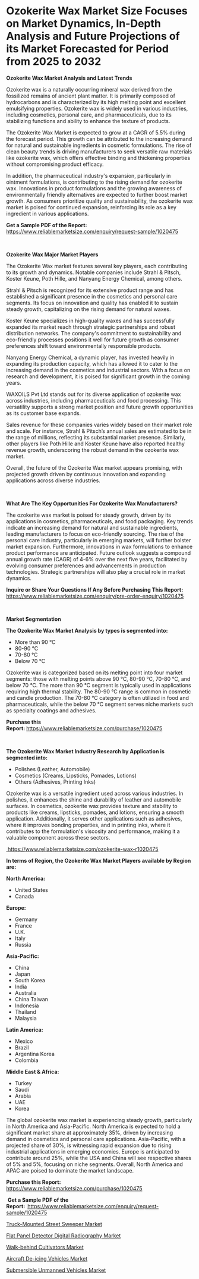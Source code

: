 <p><h1>Ozokerite Wax Market Size Focuses on Market Dynamics, In-Depth Analysis and Future Projections of its Market Forecasted for Period from 2025 to 2032</h1></p><p><strong>Ozokerite Wax Market Analysis and Latest Trends</strong></p>
<p><p>Ozokerite wax is a naturally occurring mineral wax derived from the fossilized remains of ancient plant matter. It is primarily composed of hydrocarbons and is characterized by its high melting point and excellent emulsifying properties. Ozokerite wax is widely used in various industries, including cosmetics, personal care, and pharmaceuticals, due to its stabilizing functions and ability to enhance the texture of products.</p><p>The Ozokerite Wax Market is expected to grow at a CAGR of 5.5% during the forecast period. This growth can be attributed to the increasing demand for natural and sustainable ingredients in cosmetic formulations. The rise of clean beauty trends is driving manufacturers to seek versatile raw materials like ozokerite wax, which offers effective binding and thickening properties without compromising product efficacy.</p><p>In addition, the pharmaceutical industry's expansion, particularly in ointment formulations, is contributing to the rising demand for ozokerite wax. Innovations in product formulations and the growing awareness of environmentally friendly alternatives are expected to further boost market growth. As consumers prioritize quality and sustainability, the ozokerite wax market is poised for continued expansion, reinforcing its role as a key ingredient in various applications.</p></p>
<p><strong>Get a Sample PDF of the Report:&nbsp;</strong> <a href="https://www.reliablemarketsize.com/enquiry/request-sample/1020475?utm_campaign=3117&utm_medium=2&utm_source=Github&utm_content=ia&utm_term=01042025&utm_id=ozokerite-wax">https://www.reliablemarketsize.com/enquiry/request-sample/1020475</a></p>
<p>&nbsp;</p>
<p><strong>Ozokerite Wax Major Market Players</strong></p>
<p><p>The Ozokerite Wax market features several key players, each contributing to its growth and dynamics. Notable companies include Strahl & Pitsch, Koster Keune, Poth Hille, and Nanyang Energy Chemical, among others.</p><p>Strahl & Pitsch is recognized for its extensive product range and has established a significant presence in the cosmetics and personal care segments. Its focus on innovation and quality has enabled it to sustain steady growth, capitalizing on the rising demand for natural waxes.</p><p>Koster Keune specializes in high-quality waxes and has successfully expanded its market reach through strategic partnerships and robust distribution networks. The company's commitment to sustainability and eco-friendly processes positions it well for future growth as consumer preferences shift toward environmentally responsible products.</p><p>Nanyang Energy Chemical, a dynamic player, has invested heavily in expanding its production capacity, which has allowed it to cater to the increasing demand in the cosmetics and industrial sectors. With a focus on research and development, it is poised for significant growth in the coming years.</p><p>WAXOILS Pvt Ltd stands out for its diverse application of ozokerite wax across industries, including pharmaceuticals and food processing. This versatility supports a strong market position and future growth opportunities as its customer base expands.</p><p>Sales revenue for these companies varies widely based on their market role and scale. For instance, Strahl & Pitsch’s annual sales are estimated to be in the range of millions, reflecting its substantial market presence. Similarly, other players like Poth Hille and Koster Keune have also reported healthy revenue growth, underscoring the robust demand in the ozokerite wax market.</p><p>Overall, the future of the Ozokerite Wax market appears promising, with projected growth driven by continuous innovation and expanding applications across diverse industries.</p></p>
<p>&nbsp;</p>
<p><strong>What Are The Key Opportunities For Ozokerite Wax Manufacturers?</strong></p>
<p><p>The ozokerite wax market is poised for steady growth, driven by its applications in cosmetics, pharmaceuticals, and food packaging. Key trends indicate an increasing demand for natural and sustainable ingredients, leading manufacturers to focus on eco-friendly sourcing. The rise of the personal care industry, particularly in emerging markets, will further bolster market expansion. Furthermore, innovations in wax formulations to enhance product performance are anticipated. Future outlook suggests a compound annual growth rate (CAGR) of 4-6% over the next five years, facilitated by evolving consumer preferences and advancements in production technologies. Strategic partnerships will also play a crucial role in market dynamics.</p></p>
<p><strong>Inquire or Share Your Questions If Any Before Purchasing This Report:</strong> <a href="https://www.reliablemarketsize.com/enquiry/pre-order-enquiry/1020475?utm_campaign=3117&utm_medium=2&utm_source=Github&utm_content=ia&utm_term=01042025&utm_id=ozokerite-wax">https://www.reliablemarketsize.com/enquiry/pre-order-enquiry/1020475</a></p>
<p>&nbsp;</p>
<p><strong>Market Segmentation</strong></p>
<p><strong>The Ozokerite Wax Market Analysis by types is segmented into:</strong></p>
<p><ul><li>More than 90 °C</li><li>80-90 °C</li><li>70-80 °C</li><li>Below 70 °C</li></ul></p>
<p><p>Ozokerite wax is categorized based on its melting point into four market segments: those with melting points above 90 °C, 80-90 °C, 70-80 °C, and below 70 °C. The more than 90 °C segment is typically used in applications requiring high thermal stability. The 80-90 °C range is common in cosmetic and candle production. The 70-80 °C category is often utilized in food and pharmaceuticals, while the below 70 °C segment serves niche markets such as specialty coatings and adhesives.</p></p>
<p><strong>Purchase this Report:&nbsp;</strong><a href="https://www.reliablemarketsize.com/purchase/1020475?utm_campaign=3117&utm_medium=2&utm_source=Github&utm_content=ia&utm_term=01042025&utm_id=ozokerite-wax">https://www.reliablemarketsize.com/purchase/1020475</a></p>
<p>&nbsp;</p>
<p><strong>The Ozokerite Wax Market Industry Research by Application is segmented into:</strong></p>
<p><ul><li>Polishes (Leather, Automobile)</li><li>Cosmetics (Creams, Lipsticks, Pomades, Lotions)</li><li>Others (Adhesives, Printing Inks)</li></ul></p>
<p><p>Ozokerite wax is a versatile ingredient used across various industries. In polishes, it enhances the shine and durability of leather and automobile surfaces. In cosmetics, ozokerite wax provides texture and stability to products like creams, lipsticks, pomades, and lotions, ensuring a smooth application. Additionally, it serves other applications such as adhesives, where it improves bonding properties, and in printing inks, where it contributes to the formulation's viscosity and performance, making it a valuable component across these sectors.</p></p>
<p><a href="https://www.reliablemarketsize.com/ozokerite-wax-r1020475?utm_campaign=3117&utm_medium=2&utm_source=Github&utm_content=ia&utm_term=01042025&utm_id=ozokerite-wax">&nbsp;https://www.reliablemarketsize.com/ozokerite-wax-r1020475</a></p>
<p><strong>In terms of Region, the Ozokerite Wax Market Players available by Region are:</strong></p>
<p>
    <p> <strong> North America: </strong>
        <ul>
            <li>United States</li>
            <li>Canada</li>
        </ul>
        </p> 
    <p> <strong> Europe: </strong>
        <ul>
            <li>Germany</li>
            <li>France</li>
            <li>U.K.</li>
            <li>Italy</li>
            <li>Russia</li>
        </ul>
        </p> 
    <p> <strong> Asia-Pacific: </strong>
        <ul>
            <li>China</li>
            <li>Japan</li>
            <li>South Korea</li>
            <li>India</li>
            <li>Australia</li>
            <li>China Taiwan</li>
            <li>Indonesia</li>
            <li>Thailand</li>
            <li>Malaysia</li>
        </ul>
        </p> 
    <p> <strong> Latin America: </strong>
        <ul>
            <li>Mexico</li>
            <li>Brazil</li>
            <li>Argentina Korea</li>
            <li>Colombia</li>
        </ul>
        </p> 
    <p> <strong> Middle East & Africa: </strong>
        <ul>
            <li>Turkey</li>
            <li>Saudi</li>
            <li>Arabia</li>
            <li>UAE</li>
            <li>Korea</li>
        </ul>
    </p>
    </p>
<p><p>The global ozokerite wax market is experiencing steady growth, particularly in North America and Asia-Pacific. North America is expected to hold a significant market share at approximately 35%, driven by increasing demand in cosmetics and personal care applications. Asia-Pacific, with a projected share of 30%, is witnessing rapid expansion due to rising industrial applications in emerging economies. Europe is anticipated to contribute around 25%, while the USA and China will see respective shares of 5% and 5%, focusing on niche segments. Overall, North America and APAC are poised to dominate the market landscape.</p></p>
<p><strong>Purchase this Report: </strong><a href="https://www.reliablemarketsize.com/purchase/1020475?utm_campaign=3117&utm_medium=2&utm_source=Github&utm_content=ia&utm_term=01042025&utm_id=ozokerite-wax">https://www.reliablemarketsize.com/purchase/1020475</a></p>
<p>&nbsp;<strong>Get a Sample PDF of the Report:&nbsp;&nbsp;</strong><a href="https://www.reliablemarketsize.com/enquiry/request-sample/1020475?utm_campaign=3117&utm_medium=2&utm_source=Github&utm_content=ia&utm_term=01042025&utm_id=ozokerite-wax">https://www.reliablemarketsize.com/enquiry/request-sample/1020475</a></p>
<p><strong></strong></p>
<p><p><a href="https://www.linkedin.com/pulse/market-dynamics-truck-mounted-street-sweeper-63-growth-rxyac?utm_campaign=3117&utm_medium=2&utm_source=Github&utm_content=ia&utm_term=01042025&utm_id=ozokerite-wax">Truck-Mounted Street Sweeper Market</a></p><p><a href="https://www.linkedin.com/pulse/flat-panel-detector-digital-radiography-mosaic-piecing-cbv3f?utm_campaign=3117&utm_medium=2&utm_source=Github&utm_content=ia&utm_term=01042025&utm_id=ozokerite-wax">Flat Panel Detector Digital Radiography Market</a></p><p><a href="https://www.linkedin.com/pulse/trends-walk-behind-cultivators-market-2025-2032-expected-adlec?utm_campaign=3117&utm_medium=2&utm_source=Github&utm_content=ia&utm_term=01042025&utm_id=ozokerite-wax">Walk-behind Cultivators Market</a></p><p><a href="https://www.linkedin.com/pulse/aircraft-de-icing-vehicles-market-analysis-report-offers-forecast-dofwc?utm_campaign=3117&utm_medium=2&utm_source=Github&utm_content=ia&utm_term=01042025&utm_id=ozokerite-wax">Aircraft De-icing Vehicles Market</a></p><p><a href="https://www.linkedin.com/pulse/trustworthy-market-insights-submersible-unmanned-vehicles-size-fwrxf?utm_campaign=3117&utm_medium=2&utm_source=Github&utm_content=ia&utm_term=01042025&utm_id=ozokerite-wax">Submersible Unmanned Vehicles Market</a></p></p>